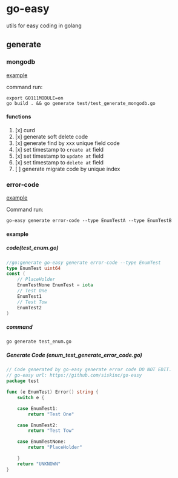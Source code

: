 # go-easy
utils for easy coding in golang

## generate

### mongodb
[example](./test/test_generate_mongodb.go)

command run:

```shell script
export GO111MODULE=on
go build . && go generate test/test_generate_mongodb.go
```

#### functions
1. [x] curd
2. [x] generate soft delete code
3. [x] generate find by xxx unique field code
4. [x] set timestamp to `create at` field
5. [x] set timestamp to `update at` field
6. [x] set timestamp to `delete at` field
7. [ ] generate migrate code by unique index

### error-code
[example](./test/test_generate_enum.go)

Command run:

``` shell script
go-easy generate error-code --type EnumTestA --type EnumTestB
```

#### example

##### code(test_enum.go)

``` go
//go:generate go-easy generate error-code --type EnumTest
type EnumTest uint64
const (
	// PlaceHolder
	EnumTestNone EnumTest = iota
	// Test One
	EnumTest1
	// Test Tow
	EnumTest2
)
```

##### command

``` shell script
go generate test_enum.go
```

##### Generate Code (enum_test_generate_error_code.go)

```go
// Code generated by go-easy generate error code DO NOT EDIT.
// go-easy url: https://github.com/siskinc/go-easy
package test

func (e EnumTest) Error() string {
	switch e {

	case EnumTest1:
		return "Test One"

	case EnumTest2:
		return "Test Tow"

	case EnumTestNone:
		return "PlaceHolder"

	}
	return "UNKNOWN"
}
```

